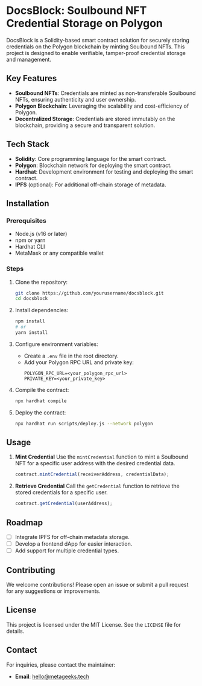 # DocsBlock: Soulbound NFT Credential Storage on Polygon

DocsBlock is a Solidity-based smart contract solution for securely storing credentials on the Polygon blockchain by minting Soulbound NFTs. This project is designed to enable verifiable, tamper-proof credential storage and management.

## Key Features

- **Soulbound NFTs**: Credentials are minted as non-transferable Soulbound NFTs, ensuring authenticity and user ownership.
- **Polygon Blockchain**: Leveraging the scalability and cost-efficiency of Polygon.
- **Decentralized Storage**: Credentials are stored immutably on the blockchain, providing a secure and transparent solution.

## Tech Stack

- **Solidity**: Core programming language for the smart contract.
- **Polygon**: Blockchain network for deploying the smart contract.
- **Hardhat**: Development environment for testing and deploying the smart contract.
- **IPFS** (optional): For additional off-chain storage of metadata.

## Installation

### Prerequisites

- Node.js (v16 or later)
- npm or yarn
- Hardhat CLI
- MetaMask or any compatible wallet

### Steps

1. Clone the repository:
   ```bash
   git clone https://github.com/yourusername/docsblock.git
   cd docsblock
   ```

2. Install dependencies:
   ```bash
   npm install
   # or
   yarn install
   ```

3. Configure environment variables:
   - Create a `.env` file in the root directory.
   - Add your Polygon RPC URL and private key:
     ```env
     POLYGON_RPC_URL=<your_polygon_rpc_url>
     PRIVATE_KEY=<your_private_key>
     ```

4. Compile the contract:
   ```bash
   npx hardhat compile
   ```

5. Deploy the contract:
   ```bash
   npx hardhat run scripts/deploy.js --network polygon
   ```

## Usage

1. **Mint Credential**
   Use the `mintCredential` function to mint a Soulbound NFT for a specific user address with the desired credential data.

   ```javascript
   contract.mintCredential(receiverAddress, credentialData);
   ```

2. **Retrieve Credential**
   Call the `getCredential` function to retrieve the stored credentials for a specific user.

   ```javascript
   contract.getCredential(userAddress);
   ```

## Roadmap

- [ ] Integrate IPFS for off-chain metadata storage.
- [ ] Develop a frontend dApp for easier interaction.
- [ ] Add support for multiple credential types.

## Contributing

We welcome contributions! Please open an issue or submit a pull request for any suggestions or improvements.

## License

This project is licensed under the MIT License. See the `LICENSE` file for details.

## Contact

For inquiries, please contact the maintainer:

- **Email**: hello@metageeks.tech
